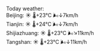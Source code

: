 Today weather:  
Beijing: ☀️ 🌡️+23°C 🌬️↓7km/h  
Tianjin: ☀️ 🌡️+24°C 🌬️↓7km/h  
Shijiazhuang: ☀️ 🌡️+23°C 🌬️↘11km/h  
Tangshan: ☀️ 🌡️+23°C 🌬️↓11km/h  
